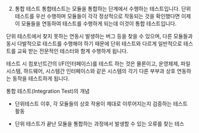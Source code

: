 2. 통합 테스트
통합테스트는 모듈을 통합하는 단계에서 수행하는 테스트입니다. 단위 테스트를 우선 수행하며 모듈들이 각각 정상적으로 작동되는 것을 확인했다면 이제 이 모듈들을 연동하여 테스트를 수행하게 되는데 이것이 통합 테스트입니다.

 

단위 테스트에서 찾지 못하는 연동시 발생하는 버그 등을 찾을 수 있으며, 다른 모듈들과 동시 다발적으로 테스트를 수행해야 하기 때문에 단위 테스트와 다르게 일반적으로 테스트를 교육 받는 전문적인 테스터와 함계 수행하게 욉니다.

 

테스트 시 컴포넌트간의 I/F(인터페이스)를 테스트 하는 것은 물론이고, 운영체제, 파일 시스템, 하드웨어, 시스템간 인터페이스와 같은 시스템의 각기 다른 부부과 상호 연동하는 동작을 테스트하게 됩니다.

 

통합 테스트(Integration Test)의 개념

- 단위테스트 이후, 각 모듈들의 상호 작용이 제대로 이루어지는지 검증하는 테스트 활동

- 단위 테스트가 끝난 모듈을 통합하는 과정에서 발생할 수 있는 오류를 찾는 테스




 
